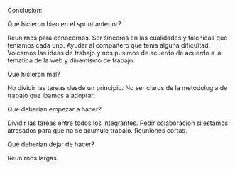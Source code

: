 Conclusion:

Qué hicieron bien en el sprint anterior?

Reunirnos para conocernos.
Ser sinceros en las cualidades y falenicas que teniamos cada uno.
Ayudar al compañero que tenia alguna dificultad.
Volcamos las ideas de trabajo y nos pusimos de acuerdo de acuerdo a la tematica de la web y dinamismo de trabajo.


Qué hicieron mal?

No dividir las tareas desde un principio.
No ser claros de la metodologia de trabajo que ibamos a adoptar.


Qué deberían empezar a hacer? 

Dividir las tareas entre todos los integrantes.
Pedir colaboracion si estamos atrasados para que no se acumule trabajo.
Reuniones cortas.



Qué deberían dejar de hacer?

Reunirnos largas. 
















